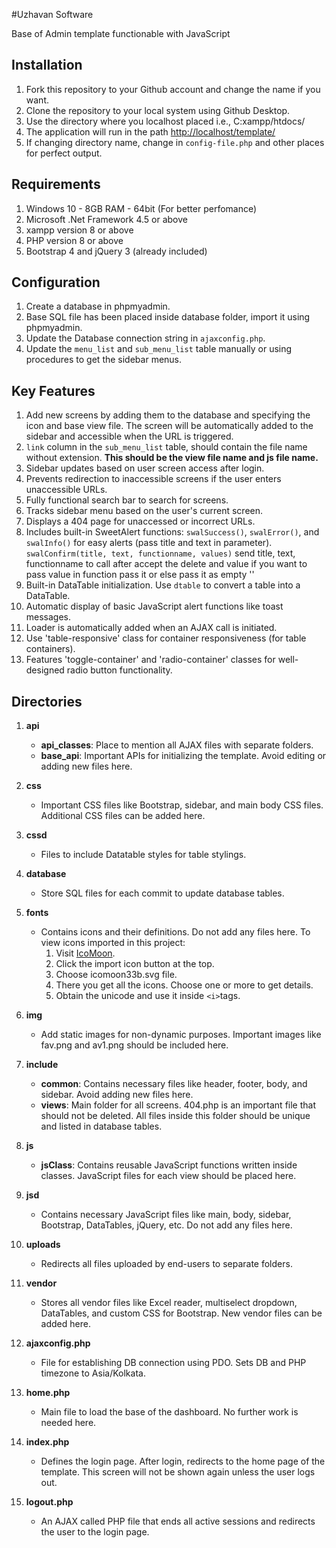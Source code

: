 #Uzhavan Software

Base of Admin template functionable with JavaScript

## Installation

1. Fork this repository to your Github account and change the name if you want.
2. Clone the repository to your local system using Github Desktop.
3. Use the directory where you localhost placed i.e., C:xampp/htdocs/
4. The application will run in the path <http://localhost/template/>
5. If changing directory name, change in `config-file.php` and other places for perfect output.

## Requirements

1. Windows 10 - 8GB RAM - 64bit (For better perfomance)
2. Microsoft .Net Framework 4.5 or above
3. xampp version 8 or above
4. PHP version 8 or above
5. Bootstrap 4 and jQuery 3 (already included)

## Configuration

1. Create a database in phpmyadmin.
2. Base SQL file has been placed inside database folder, import it using phpmyadmin.
3. Update the Database connection string in `ajaxconfig.php`.
4. Update the `menu_list` and `sub_menu_list` table manually or using procedures to get the sidebar menus.  

## Key Features

1. Add new screens by adding them to the database and specifying the icon and base view file. The screen will be automatically added to the sidebar and accessible when the URL is triggered.
2. `link` column in the `sub_menu_list` table, should contain the file name without extension. **This should be the view file name and js file name.**
3. Sidebar updates based on user screen access after login.
4. Prevents redirection to inaccessible screens if the user enters unaccessible URLs.
5. Fully functional search bar to search for screens.
6. Tracks sidebar menu based on the user's current screen.
7. Displays a 404 page for unaccessed or incorrect URLs.
8. Includes built-in SweetAlert functions: `swalSuccess()`, `swalError()`, and `swalInfo()` for easy alerts (pass title and text in parameter). `swalConfirm(title, text, functionname, values)` send title, text, functionname to call after accept the delete and value if you want to pass value in function pass it or else pass it as empty ''
9. Built-in DataTable initialization. Use `dtable` to convert a table into a DataTable.
10. Automatic display of basic JavaScript alert functions like toast messages.
11. Loader is automatically added when an AJAX call is initiated.
12. Use 'table-responsive' class for container responsiveness (for table containers).
13. Features 'toggle-container' and 'radio-container' classes for well-designed radio button functionality.

## Directories

1. **api**
    - **api_classes**: Place to mention all AJAX files with separate folders.
    - **base_api**: Important APIs for initializing the template. Avoid editing or adding new files here.

2. **css**
    - Important CSS files like Bootstrap, sidebar, and main body CSS files. Additional CSS files can be added here.

3. **cssd**
    - Files to include Datatable styles for table stylings.

4. **database**
    - Store SQL files for each commit to update database tables.

5. **fonts**
    - Contains icons and their definitions. Do not add any files here. To view icons imported in this project:
        1. Visit [IcoMoon](https://icomoon.io/app/#/select).
        2. Click the import icon button at the top.
        3. Choose icomoon33b.svg file.
        4. There you get all the icons. Choose one or more to get details.
        5. Obtain the unicode and use it inside `<i>`tags.

6. **img**
    - Add static images for non-dynamic purposes. Important images like fav.png and av1.png should be included here.

7. **include**
    - **common**: Contains necessary files like header, footer, body, and sidebar. Avoid adding new files here.
    - **views**: Main folder for all screens. 404.php is an important file that should not be deleted. All files inside this folder should be unique and listed in database tables.

8. **js**
    - **jsClass**: Contains reusable JavaScript functions written inside classes. JavaScript files for each view should be placed here.

9. **jsd**
    - Contains necessary JavaScript files like main, body, sidebar, Bootstrap, DataTables, jQuery, etc. Do not add any files here.

10. **uploads**
    - Redirects all files uploaded by end-users to separate folders.

11. **vendor**
    - Stores all vendor files like Excel reader, multiselect dropdown, DataTables, and custom CSS for Bootstrap. New vendor files can be added here.

12. **ajaxconfig.php**
    - File for establishing DB connection using PDO. Sets DB and PHP timezone to Asia/Kolkata.

13. **home.php**
    - Main file to load the base of the dashboard. No further work is needed here.

14. **index.php**
    - Defines the login page. After login, redirects to the home page of the template. This screen will not be shown again unless the user logs out.

15. **logout.php**
    - An AJAX called PHP file that ends all active sessions and redirects the user to the login page.
